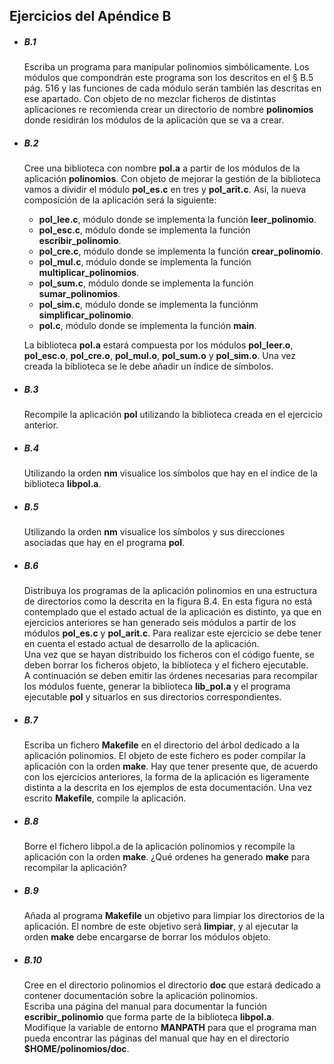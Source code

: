 ## Ejercicios del Apéndice B

*   ##### B.1  
    Escriba un programa para manipular polinomios simbólicamente. Los
    módulos que compondrán este programa son los descritos en el &sect;
    B.5 pág. 516 y las funciones de cada módulo serán también las
    descritas en ese apartado. Con objeto de no mezclar ficheros de
    distintas aplicaciones re recomienda crear un directorio de nombre
    **polinomios** donde residirán los módulos de la aplicación que se va
    a crear.

*   ##### B.2
    Cree una biblioteca con nombre **pol.a** a partir de los módulos de la
    aplicación **polinomios**. Con objeto de mejorar la gestión de la
    biblioteca vamos a dividir el módulo **pol_es.c** en tres y
    **pol_arit.c**. Así, la nueva composición de la aplicación será la
    siguiente:

    * **pol_lee.c**, módulo donde se implementa la función **leer_polinomio**.
    * **pol_esc.c**, módulo donde se implementa la función
      **escribir_polinomio**.
    * **pol_cre.c**, módulo donde se implementa la función
      **crear_polinomio**.
    * **pol_mul.c**, módulo donde se implementa la función
      **multiplicar_polinomios**.
    * **pol_sum.c**, módulo donde se implementa la función
      **sumar_polinomios**.
    * **pol_sim.c**, módulo donde se implementa la funciónm
      **simplificar_polinomio**.
    * **pol.c**, módulo donde se implementa la función **main**.

    La biblioteca **pol.a** estará compuesta por los módulos
    **pol_leer.o**, **pol_esc.o**, **pol_cre.o**, **pol_mul.o**,
    **pol_sum.o** y **pol_sim.o**. Una vez creada la biblioteca se le debe
    añadir un índice de símbolos.

*   ##### B.3
    Recompile la aplicación **pol** utilizando la biblioteca creada en el
    ejercicio anterior.

*   ##### B.4
    Utilizando la orden **nm** visualice los símbolos que hay en el índice
    de la biblioteca **libpol.a**.

*   ##### B.5
    Utilizando la orden **nm** visualice los símbolos y sus direcciones
    asociadas que hay en el programa **pol**.

*   ##### B.6
    Distribuya los programas de la aplicación polinomios en una estructura de
    directorios como la descrita en la figura B.4. En esta figura no está
    contemplado que el estado actual de la aplicación es distinto, ya que en
    ejercicios anteriores se han generado seis módulos a partir de los módulos
    **pol_es.c** y **pol_arit.c**. Para realizar este ejercicio se debe tener
    en cuenta el estado actual de desarrollo de la aplicación.  
    Una vez que se hayan distribuido los ficheros con el código fuente, se
    deben borrar los ficheros objeto, la biblioteca y el fichero ejecutable.  
    A continuación se deben emitir las órdenes necesarias para recompilar los
    módulos fuente, generar la biblioteca **lib_pol.a** y el programa
    ejecutable **pol** y situarlos en sus directorios correspondientes.

*   ##### B.7
    Escriba un fichero **Makefile** en el directorio del árbol dedicado a la
    aplicación polinomios. El objeto de este fichero es poder compilar la
    aplicación con la orden **make**. Hay que tener presente que, de acuerdo
    con los ejercicios anteriores, la forma de la aplicación es ligeramente
    distinta a la descrita en los ejemplos de esta documentación. Una vez
    escrito **Makefile**, compile la aplicación.

*   ##### B.8
    Borre el fichero libpol.a de la aplicación polinomios y recompile la
    aplicación con la orden **make**. ¿Qué ordenes ha generado **make**
    para recompilar la aplicación?

*   ##### B.9
    Añada al programa **Makefile** un objetivo para limpiar los directorios
    de la aplicación. El nombre de este objetivo será **limpiar**, y al ejecutar
    la orden **make** debe encargarse de borrar los módulos objeto.

*   ##### B.10
    Cree en el directorio polinomios el directorio **doc** que estará dedicado
    a contener documentación sobre la aplicación polinomios.  
    Escriba una página del manual para documentar la función
    **escribir_polinomio** que forma parte de la biblioteca **libpol.a**.  
    Modifique la variable de entorno **MANPATH** para que el programa man pueda
    encontrar las páginas del manual que hay en el directorio
    **$HOME/polinomios/doc**.
